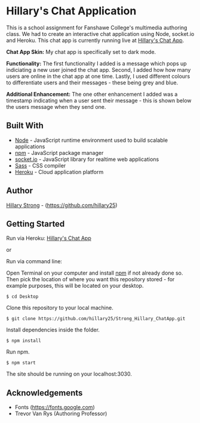 # Hillary's Chat Application
This is a school assignment for Fanshawe College's multimedia authoring class. We had to create an interactive chat application using Node, socket.io and Heroku. This chat app is currently running live at [Hillary's Chat App](https://stronghillarychatapp.herokuapp.com/).

**Chat App Skin:** My chat app is specifically set to dark mode.

**Functionality:** The first functionality I added is a message which pops up indiciating a new user joined the chat app. Second, I added how how many users are online in the chat app at one time. Lastly, I used different colours to differentiate users and their messages - these being grey and blue.

**Additional Enhancement:** The one other enhancement I added was a timestamp indicating when a user sent their message - this is shown below the users message when they send one.

## Built With
* [Node](https://nodejs.org/en/) - JavaScript runtime environment used to build scalable applications
* [npm](https://www.npmjs.com) - JavaScript package manager
* [socket.io](https://socket.io/) - JavaScript library for realtime web applications
* [Sass](https://sass-lang.com) - CSS compiler
* [Heroku](https://www.heroku.com) - Cloud application platform

## Author
[Hillary Strong](hillary-strong.com) - (https://github.com/hillary25)

## Getting Started
Run via Heroku: [Hillary's Chat App](https://stronghillarychatapp.herokuapp.com/)

or

Run via command line:

Open Terminal on your computer and install [npm](https://www.npmjs.com/get-npm "npm") if not already done so. Then pick the location of where you want this repository stored - for example purposes, this will be located on your desktop.

```
$ cd Desktop
```

Clone this repository to your local machine.

```
$ git clone https://github.com/hillary25/Strong_Hillary_ChatApp.git
```

Install dependencies inside the folder.

```
$ npm install
```

Run npm.

```
$ npm start
```

The site should be running on your localhost:3030.


## Acknowledgements
* Fonts (https://fonts.google.com)
* Trevor Van Rys (Authoring Professor)
